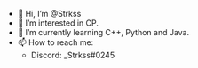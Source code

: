 - 👋 Hi, I’m @Strkss
- 👀 I’m interested in CP.
- 🌱 I’m currently learning C++, Python and Java.
- 📫 How to reach me:
  + Discord: _Strkss#0245

<!---
Strkss/Strkss is a ✨ special ✨ repository because its `README.md` (this file) appears on your GitHub profile.
You can click the Preview link to take a look at your changes.
--->
